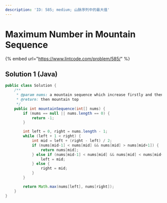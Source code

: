 ```yaml
---
description: 'ID: 585; medium; 山脉序列中的最大值'
---
```


# Maximum Number in Mountain Sequence

{% embed url="https://www.lintcode.com/problem/585/" %}

## Solution 1 \(Java\)

```java
public class Solution {
    /**
     * @param nums: a mountain sequence which increase firstly and then decrease
     * @return: then mountain top
     */
    public int mountainSequence(int[] nums) {
        if (nums == null || nums.length == 0) {
            return -1;
        }

        int left = 0, right = nums.length - 1;
        while (left + 1 < right) {
            int mid = left + (right - left) / 2;
            if (nums[mid-1] < nums[mid] && nums[mid] > nums[mid+1]) {
                return nums[mid];
            } else if (nums[mid-1] < nums[mid] && nums[mid] < nums[mid+1]) {
                left = mid;
            } else {
                right = mid;
            }
        }

        return Math.max(nums[left], nums[right]);
    }
}
```




